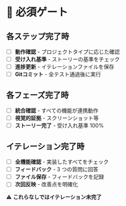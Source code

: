 # 🚫 必須ゲート

## 各ステップ完了時

- [ ] **動作確認** - プロジェクトタイプに応じた確認
- [ ] **受け入れ基準** - ストーリーの基準をチェック
- [ ] **進捗更新** - イテレーションファイルを保存
- [ ] **Gitコミット** - 全テスト通過後に実行

## 各フェーズ完了時

- [ ] **統合確認** - すべての機能が連携動作
- [ ] **視覚的証拠** - スクリーンショット等
- [ ] **ストーリー完了** - 受け入れ基準 100%

## イテレーション完了時

- [ ] **全機能確認** - 実装したすべてをチェック
- [ ] **フィードバック** - 3 つの質問に回答
- [ ] **ファイル保存** - フィードバックを記録
- [ ] **次回反映** - 改善点を明確化

⚠️ **これらなしではイテレーション未完了**

